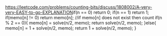 https://leetcode.com/problems/counting-bits/discuss/1808002/A-very-very-EASY-to-go-EXPLANATION
​
if(n == 0) return 0;
if(n == 1) return 1;
if(memo[n] != 0) return memo[n];
//if memo[n] does not exist then count
if(n % 2 == 0){
memo[n] = solve(n/2, memo);
return solve(n/2, memo);
}else{
memo[n] = 1 + solve(n/2, memo);
return 1 + solve(n/2, memo);
}